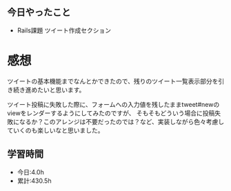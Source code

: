 ## 今日やったこと
- Rails課題 ツイート作成セクション 
 
# 感想
ツイートの基本機能までなんとかできたので、残りのツイート一覧表示部分を引き続き進めたいと思います。

ツイート投稿に失敗した際に、フォームへの入力値を残したままtweet#newのviewをレンダーするようにしてみたのですが、
そもそもどういう場合に投稿失敗になるか？このアレンジは不要だったのでは？など、実装しながら色々考慮していくのも楽しいなと思いました。

## 学習時間
- 今日:4.0h
- 累計:430.5h
